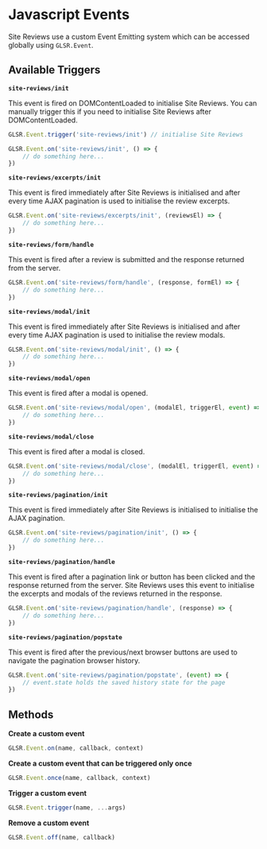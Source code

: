 # Javascript Events

Site Reviews use a custom Event Emitting system which can be accessed globally using `GLSR.Event`.

## Available Triggers

**`site-reviews/init`**

This event is fired on DOMContentLoaded to initialise Site Reviews. You can manually trigger this if you need to initialise Site Reviews after DOMContentLoaded.

```js
GLSR.Event.trigger('site-reviews/init') // initialise Site Reviews
```

```js
GLSR.Event.on('site-reviews/init', () => {
    // do something here...
})
```

**`site-reviews/excerpts/init`**

This event is fired immediately after Site Reviews is initialised and after every time AJAX pagination is used to initialise the review excerpts.

```js
GLSR.Event.on('site-reviews/excerpts/init', (reviewsEl) => {
    // do something here...
})
```

**`site-reviews/form/handle`**

This event is fired after a review is submitted and the response returned from the server.

```js
GLSR.Event.on('site-reviews/form/handle', (response, formEl) => {
    // do something here...
})
```

**`site-reviews/modal/init`**

This event is fired immediately after Site Reviews is initialised and after every time AJAX pagination is used to initialise the review modals.

```js
GLSR.Event.on('site-reviews/modal/init', () => {
    // do something here...
})
```

**`site-reviews/modal/open`**

This event is fired after a modal is opened.

```js
GLSR.Event.on('site-reviews/modal/open', (modalEl, triggerEl, event) => {
    // do something here...
})
```

**`site-reviews/modal/close`**

This event is fired after a modal is closed.

```js
GLSR.Event.on('site-reviews/modal/close', (modalEl, triggerEl, event) => {
    // do something here...
})
```

**`site-reviews/pagination/init`**

This event is fired immediately after Site Reviews is initialised to initialise the AJAX pagination.

```js
GLSR.Event.on('site-reviews/pagination/init', () => {
    // do something here...
})
```

**`site-reviews/pagination/handle`**

This event is fired after a pagination link or button has been clicked and the response returned from the server. Site Reviews uses this event to initialise the excerpts and modals of the reviews returned in the response.

```js
GLSR.Event.on('site-reviews/pagination/handle', (response) => {
    // do something here...
})
```

**`site-reviews/pagination/popstate`**

This event is fired after the previous/next browser buttons are used to navigate the pagination browser history.

```js
GLSR.Event.on('site-reviews/pagination/popstate', (event) => {
    // event.state holds the saved history state for the page
})
```

## Methods

**Create a custom event**

```js
GLSR.Event.on(name, callback, context)
```

**Create a custom event that can be triggered only once**

```js
GLSR.Event.once(name, callback, context)
```

**Trigger a custom event**

```js
GLSR.Event.trigger(name, ...args)
```

**Remove a custom event**

```js
GLSR.Event.off(name, callback)
```

